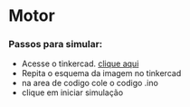 # Motor
### Passos para simular:
- Acesse o tinkercad. [clique aqui](http://www.tinkercad.com)
- Repita o esquema da imagem no tinkercad
- na area de codigo cole o codigo .ino
- clique em iniciar simulação

